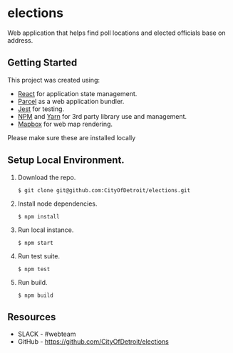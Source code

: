 # elections
Web application that helps find poll locations and elected officials base on address.

## Getting Started

This project was created using:
 - [React](https://reactjs.org/) for application state management.
 - [Parcel](https://parceljs.org/) as a web application bundler.
 - [Jest](https://jestjs.io/) for testing.
 - [NPM](https://www.npmjs.com/) and [Yarn](https://yarnpkg.com/en/) for 3rd party library use and management.
 - [Mapbox](https://www.mapbox.com/) for web map rendering.

Please make sure these are installed locally

## Setup Local Environment.

1. Download the repo.
    ```
    $ git clone git@github.com:CityOfDetroit/elections.git
    ```
2. Install node dependencies.

    ```
    $ npm install
    ```

3. Run local instance.
    ```
    $ npm start
    ```

4. Run test suite.
    ```
    $ npm test
    ```

5. Run build.
    ```
    $ npm build
    ```
## Resources

* SLACK - #webteam
* GitHub - https://github.com/CityOfDetroit/elections
